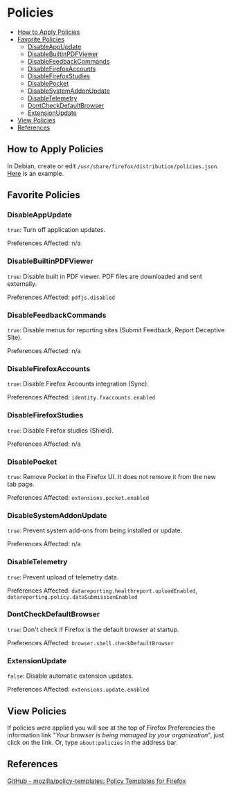 # Policies

- [How to Apply Policies](#how-to-apply-policies)
- [Favorite Policies](#favorite-policies)
  - [DisableAppUpdate](#disableappupdate)
  - [DisableBuiltinPDFViewer](#disablebuiltinpdfviewer)
  - [DisableFeedbackCommands](#disablefeedbackcommands)
  - [DisableFirefoxAccounts](#disablefirefoxaccounts)
  - [DisableFirefoxStudies](#disablefirefoxstudies)
  - [DisablePocket](#disablepocket)
  - [DisableSystemAddonUpdate](#disablesystemaddonupdate)
  - [DisableTelemetry](#disabletelemetry)
  - [DontCheckDefaultBrowser](#dontcheckdefaultbrowser)
  - [ExtensionUpdate](#extensionupdate)
- [View Policies](#view-policies)
- [References](#references)


## How to Apply Policies

In Debian, create or edit `/usr/share/firefox/distribution/policies.json`. [Here](../policies.json) is an example.

## Favorite Policies

### DisableAppUpdate

`true`:
Turn off application updates.

Preferences Affected:
n/a

### DisableBuiltinPDFViewer

`true`:
Disable built in PDF viewer. PDF files are downloaded and sent externally.

Preferences Affected:
`pdfjs.disabled`

### DisableFeedbackCommands

`true`:
Disable menus for reporting sites (Submit Feedback, Report Deceptive Site).

Preferences Affected:
n/a

### DisableFirefoxAccounts

`true`:
Disable Firefox Accounts integration (Sync).

Preferences Affected:
`identity.fxaccounts.enabled`

### DisableFirefoxStudies

`true`:
Disable Firefox studies (Shield).

Preferences Affected:
n/a

### DisablePocket

`true`:
Remove Pocket in the Firefox UI. It does not remove it from the new tab page.

Preferences Affected:
`extensions.pocket.enabled`

### DisableSystemAddonUpdate

`true`:
Prevent system add-ons from being installed or update.

Preferences Affected:
n/a

### DisableTelemetry

`true`:
Prevent upload of telemetry data.

Preferences Affected:
`datareporting.healthreport.uploadEnabled`,
`datareporting.policy.dataSubmissionEnabled`

### DontCheckDefaultBrowser

`true`:
Don't check if Firefox is the default browser at startup.

Preferences Affected:
`browser.shell.checkDefaultBrowser`

### ExtensionUpdate

`false`: Disable automatic extension updates.

Preferences Affected:
`extensions.update.enabled`

## View Policies

If policies were applied you will see at the top of Firefox Preferencies the information link "_Your browser is being managed by your organization_", just click on the link. Or, type `about:policies` in the address bar.

## References

[GitHub - mozilla/policy-templates: Policy Templates for Firefox](https://github.com/mozilla/policy-templates)

